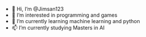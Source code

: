 - 👋 Hi, I’m @Jimsan123
- 👀 I’m interested in programming and games  
- 🌱 I’m currently learning machine learning and python
- 📫 I’m currently studying Masters in AI

<!---
Jimsan123/Jimsan123 is a ✨ special ✨ repository because its `README.md` (this file) appears on your GitHub profile.
You can click the Preview link to take a look at your changes.
--->
